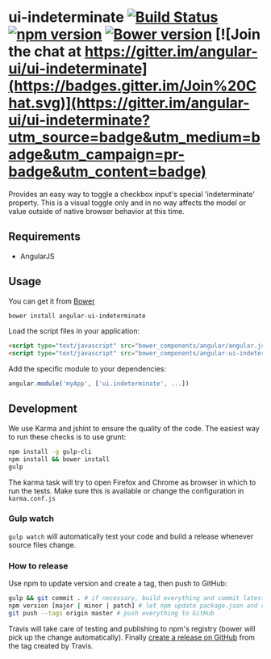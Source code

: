 # ui-indeterminate [![Build Status](https://travis-ci.org/angular-ui/ui-indeterminate.svg?branch=master)](https://travis-ci.org/angular-ui/ui-indeterminate) [![npm version](https://badge.fury.io/js/angular-ui-indeterminate.svg)](http://badge.fury.io/js/angular-ui-indeterminate) [![Bower version](https://badge.fury.io/bo/angular-ui-indeterminate.svg)](http://badge.fury.io/bo/angular-ui-indeterminate) [![Join the chat at https://gitter.im/angular-ui/ui-indeterminate](https://badges.gitter.im/Join%20Chat.svg)](https://gitter.im/angular-ui/ui-indeterminate?utm_source=badge&utm_medium=badge&utm_campaign=pr-badge&utm_content=badge)

Provides an easy way to toggle a checkbox input's special 'indeterminate' property. This is a visual toggle only and in no way affects the model or value outside of native browser behavior at this time.

## Requirements

- AngularJS

## Usage


You can get it from [Bower](http://bower.io/)

```sh
bower install angular-ui-indeterminate
```

Load the script files in your application:

```html
<script type="text/javascript" src="bower_components/angular/angular.js"></script>
<script type="text/javascript" src="bower_components/angular-ui-indeterminate/ui-indeterminate.js"></script>
```

Add the specific module to your dependencies:

```javascript
angular.module('myApp', ['ui.indeterminate', ...])
```

## Development

We use Karma and jshint to ensure the quality of the code.  The easiest way to run these checks is to use grunt:

```sh
npm install -g gulp-cli
npm install && bower install
gulp
```

The karma task will try to open Firefox and Chrome as browser in which to run the tests.  Make sure this is available or change the configuration in `karma.conf.js`


### Gulp watch

`gulp watch` will automatically test your code and build a release whenever source files change.

### How to release

Use npm to update version and create a tag, then push to GitHub:

````sh
gulp && git commit . # if necessary, build everything and commit latest changes
npm version [major | minor | patch] # let npm update package.json and create a tag
git push --tags origin master # push everything to GitHub
````

Travis will take care of testing and publishing to npm's registry (bower will pick up the change automatically). Finally [create a release on GitHub](https://github.com/angular-ui/ui-indeterminate/releases/new) from the tag created by Travis.
